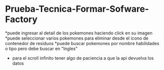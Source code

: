 # Prueba-Tecnica-Formar-Sofware-Factory
*puede ingresar al detail de los pokemones haciendo click en su imagen
*puede seleccionar varios pokemones para eliminar desde el icono de contenedor de residuos
*puede buscar pokemones por nombre habilidades o tipo pero debe buscar en "Ingles"
* para el scroll infinito tener algo de paciencia a que la api devuelva los datos
